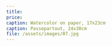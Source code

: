 ```yaml
---
title: 
price:
caption: Watercolor on paper, 17x23cm 
caption: Passepartout, 24x30cm
file: /assets/images/07.jpg
---
```

